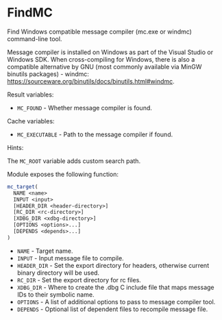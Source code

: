 # FindMC

Find Windows compatible message compiler (mc.exe or windmc) command-line tool.

Message compiler is installed on Windows as part of the Visual Studio or Windows
SDK. When cross-compiling for Windows, there is also a compatible alternative by
GNU (most commonly available via MinGW binutils packages) - windmc:
https://sourceware.org/binutils/docs/binutils.html#windmc.

Result variables:

* `MC_FOUND` - Whether message compiler is found.

Cache variables:

* `MC_EXECUTABLE` - Path to the message compiler if found.

Hints:

The `MC_ROOT` variable adds custom search path.

Module exposes the following function:

```cmake
mc_target(
  NAME <name>
  INPUT <input>
  [HEADER_DIR <header-directory>]
  [RC_DIR <rc-directory>]
  [XDBG_DIR <xdbg-directory>]
  [OPTIONS <options>...]
  [DEPENDS <depends>...]
)
```

* `NAME` - Target name.
* `INPUT` - Input message file to compile.
* `HEADER_DIR` - Set the export directory for headers, otherwise current binary
  directory will be used.
* `RC_DIR` - Set the export directory for rc files.
* `XDBG_DIR` - Where to create the .dbg C include file that maps message IDs to
  their symbolic name.
* `OPTIONS` - A list of additional options to pass to message compiler tool.
* `DEPENDS` - Optional list of dependent files to recompile message file.

